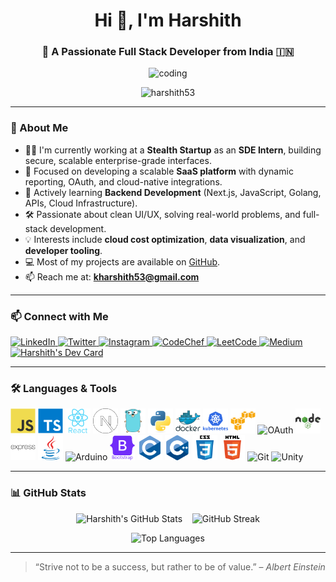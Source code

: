 <h1 align="center">Hi 👋, I'm Harshith</h1>
<h3 align="center">🚀 A Passionate Full Stack Developer from India 🇮🇳</h3>

<p align="center">
  <img alt="coding" width="900" height="500" src="https://media.giphy.com/media/qgQUggAC3Pfv687qPC/giphy.gif" />
</p>

<p align="center">
  <img src="https://komarev.com/ghpvc/?username=harshith53&label=Profile%20views&color=0e75b6&style=flat" alt="harshith53" />
</p>

---

### 🔭 About Me

- 👨‍💻 I'm currently working at a **Stealth Startup** as an **SDE Intern**, building secure, scalable enterprise-grade interfaces.
- 🚀 Focused on developing a scalable **SaaS platform** with dynamic reporting, OAuth, and cloud-native integrations.
- 🌱 Actively learning **Backend Development** (Next.js, JavaScript, Golang, APIs, Cloud Infrastructure).
- 🛠️ Passionate about clean UI/UX, solving real-world problems, and full-stack development.
- 💡 Interests include **cloud cost optimization**, **data visualization**, and **developer tooling**.
- 💻 Most of my projects are available on [GitHub](https://github.com/harshith53).
- 📫 Reach me at: **kharshith53@gmail.com**

---

### 📫 Connect with Me

<p align="left">
  <a href="https://linkedin.com/in/harshith-k" target="_blank">
    <img src="https://raw.githubusercontent.com/rahuldkjain/github-profile-readme-generator/master/src/images/icons/Social/linked-in-alt.svg" alt="LinkedIn" height="30" width="40" />
  </a>
  <a href="https://twitter.com/harshithk53" target="_blank">
    <img src="https://raw.githubusercontent.com/rahuldkjain/github-profile-readme-generator/master/src/images/icons/Social/twitter.svg" alt="Twitter" height="30" width="40" />
  </a>
  <a href="https://www.instagram.com/harshith_k_harsh" target="_blank">
    <img src="https://raw.githubusercontent.com/rahuldkjain/github-profile-readme-generator/master/src/images/icons/Social/instagram.svg" alt="Instagram" height="30" width="40" />
  </a>
  <a href="https://www.codechef.com/users/harshith173" target="_blank">
    <img src="https://cdn.jsdelivr.net/npm/simple-icons@3.1.0/icons/codechef.svg" alt="CodeChef" height="30" width="40" />
  </a>
  <a href="https://www.leetcode.com/harshith173" target="_blank">
    <img src="https://raw.githubusercontent.com/rahuldkjain/github-profile-readme-generator/master/src/images/icons/Social/leet-code.svg" alt="LeetCode" height="30" width="40" />
  </a>
  <a href="https://medium.com/@harshith53" target="_blank">
    <img src="https://raw.githubusercontent.com/rahuldkjain/github-profile-readme-generator/master/src/images/icons/Social/medium.svg" alt="Medium" height="30" width="40" />
  </a>
  <a href="https://app.daily.dev/harshith53" target="_blank">
    <img src="https://api.daily.dev/devcards?user=harshith53&theme=light" alt="Harshith's Dev Card" height="50" />
  </a>
</p>

---

### 🛠️ Languages & Tools

<p align="left">
  <img src="https://raw.githubusercontent.com/devicons/devicon/master/icons/javascript/javascript-original.svg" alt="JavaScript" width="40" height="40"/>
  <img src="https://raw.githubusercontent.com/devicons/devicon/master/icons/typescript/typescript-original.svg" alt="TypeScript" width="40" height="40"/>
  <img src="https://raw.githubusercontent.com/devicons/devicon/master/icons/react/react-original-wordmark.svg" alt="React" width="40" height="40"/>
  <img src="https://raw.githubusercontent.com/devicons/devicon/master/icons/nextjs/nextjs-line.svg" alt="Next.js" width="40" height="40"/>
  <img src="https://raw.githubusercontent.com/devicons/devicon/master/icons/go/go-original.svg" alt="Golang" width="40" height="40"/>
  <img src="https://raw.githubusercontent.com/devicons/devicon/master/icons/python/python-original.svg" alt="Python" width="40" height="40"/>
  <img src="https://raw.githubusercontent.com/devicons/devicon/master/icons/docker/docker-original-wordmark.svg" alt="Docker" width="40" height="40"/>
  <img src="https://raw.githubusercontent.com/devicons/devicon/master/icons/kubernetes/kubernetes-plain-wordmark.svg" alt="Kubernetes" width="40" height="40"/>
  <img src="https://raw.githubusercontent.com/devicons/devicon/master/icons/amazonwebservices/amazonwebservices-original.svg" alt="AWS" width="40" height="40"/>
  <img src="https://www.vectorlogo.zone/logos/oauthio/oauthio-icon.svg" alt="OAuth" width="40" height="40"/>
  <img src="https://raw.githubusercontent.com/devicons/devicon/master/icons/nodejs/nodejs-original-wordmark.svg" alt="Node.js" width="40" height="40"/>
  <img src="https://raw.githubusercontent.com/devicons/devicon/master/icons/express/express-original-wordmark.svg" alt="Express.js" width="40" height="40"/>
  <img src="https://raw.githubusercontent.com/devicons/devicon/master/icons/java/java-original.svg" alt="Java" width="40" height="40"/>
  <img src="https://cdn.worldvectorlogo.com/logos/arduino-1.svg" alt="Arduino" width="40" height="40"/>
  <img src="https://raw.githubusercontent.com/devicons/devicon/master/icons/bootstrap/bootstrap-plain-wordmark.svg" alt="Bootstrap" width="40" height="40"/>
  <img src="https://raw.githubusercontent.com/devicons/devicon/master/icons/c/c-original.svg" alt="C" width="40" height="40"/>
  <img src="https://raw.githubusercontent.com/devicons/devicon/master/icons/cplusplus/cplusplus-original.svg" alt="C++" width="40" height="40"/>
  <img src="https://raw.githubusercontent.com/devicons/devicon/master/icons/css3/css3-original-wordmark.svg" alt="CSS3" width="40" height="40"/>
  <img src="https://raw.githubusercontent.com/devicons/devicon/master/icons/html5/html5-original-wordmark.svg" alt="HTML5" width="40" height="40"/>
  <img src="https://www.vectorlogo.zone/logos/git-scm/git-scm-icon.svg" alt="Git" width="40" height="40"/>
  <img src="https://www.vectorlogo.zone/logos/unity3d/unity3d-icon.svg" alt="Unity" width="40" height="40"/>
</p>

---

### 📊 GitHub Stats

<p align="center">
  <img src="https://github-readme-stats.vercel.app/api?username=harshith53&show_icons=true&theme=default" alt="Harshith's GitHub Stats" />
  &nbsp;&nbsp;
  <img src="https://github-readme-streak-stats.herokuapp.com/?user=harshith53" alt="GitHub Streak" />
</p>

<p align="center">
  <img src="https://github-readme-stats.vercel.app/api/top-langs/?username=harshith53&layout=compact" alt="Top Languages" />
</p>

---

> “Strive not to be a success, but rather to be of value.” – *Albert Einstein*
